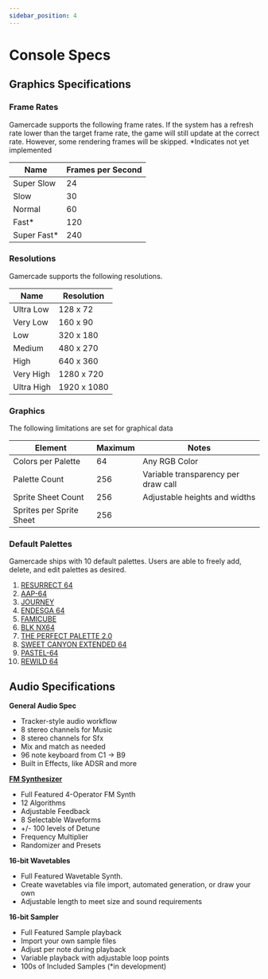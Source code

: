 ```yaml
---
sidebar_position: 4
---
```


# Console Specs

## Graphics Specifications

### Frame Rates
Gamercade supports the following frame rates. If the system has a refresh rate lower than the target frame rate, the game will still update at the correct rate. However, some rendering frames will be skipped. *Indicates not yet implemented

| Name | Frames per Second |
| --- | --- |
| Super Slow | 24 |
| Slow | 30 |
| Normal | 60 |
| Fast* | 120 |
| Super Fast* | 240


### Resolutions

Gamercade supports the following resolutions.

| Name | Resolution |
| --- | --- |
| Ultra Low | 128 x 72 |
| Very Low | 160 x 90 |
| Low | 320 x 180 |
| Medium | 480 x 270 |
| High | 640 x 360 |
| Very High | 1280 x 720 |
| Ultra High | 1920 x 1080 |

### Graphics

The following limitations are set for graphical data

| Element | Maximum | Notes |
| --- | --- | --- |
| Colors per Palette | 64 | Any RGB Color |
| Palette Count | 256 | Variable transparency per draw call |
| Sprite Sheet Count | 256 | Adjustable heights and widths |
| Sprites per Sprite Sheet | 256 | |

### Default Palettes

Gamercade ships with 10 default palettes. Users are able to freely add, delete, and edit palettes as desired.

1. [RESURRECT 64](https://lospec.com/palette-list/resurrect-64)
1. [AAP-64](https://lospec.com/palette-list/aap-64)
1. [JOURNEY](https://lospec.com/palette-list/journey)
1. [ENDESGA 64](https://lospec.com/palette-list/endesga-64)
1. [FAMICUBE](https://lospec.com/palette-list/famicube)
1. [BLK NX64](https://lospec.com/palette-list/blk-nx64)
1. [THE PERFECT PALETTE 2.0](https://lospec.com/palette-list/the-perfect-palette-20)
1. [SWEET CANYON EXTENDED 64](https://lospec.com/palette-list/sweet-canyon-extended-64)
1. [PASTEL-64](https://lospec.com/palette-list/pastel-64)
1. [REWILD 64](https://lospec.com/palette-list/rewild-64)

## Audio Specifications

**General Audio Spec**
- Tracker-style audio workflow
- 8 stereo channels for Music
- 8 stereo channels for Sfx
- Mix and match as needed
- 96 note keyboard from C1 -> B9
- Built in Effects, like ADSR and more

[**FM Synthesizer**](https://en.wikipedia.org/wiki/Frequency_modulation_synthesis)
- Full Featured 4-Operator FM Synth
- 12 Algorithms
- Adjustable Feedback
- 8 Selectable Waveforms
- +/- 100 levels of Detune
- Frequency Multiplier
- Randomizer and Presets

**16-bit Wavetables**
- Full Featured Wavetable Synth.
- Create wavetables via file import, automated generation, or draw your own
- Adjustable length to meet size and sound requirements

**16-bit Sampler**
- Full Featured Sample playback
- Import your own sample files
- Adjust per note during playback
- Variable playback with adjustable loop points
- 100s of Included Samples (*in development)